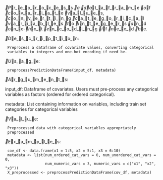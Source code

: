 _P_r_e_p_r_o_c_e_s_s _a _d_a_t_a_f_r_a_m_e _o_f _c_o_v_a_r_i_a_t_e _v_a_l_u_e_s, _c_o_n_v_e_r_t_i_n_g _c_a_t_e_g_o_r_i_c_a_l
_v_a_r_i_a_b_l_e_s _t_o _i_n_t_e_g_e_r_s _a_n_d _o_n_e-_h_o_t _e_n_c_o_d_i_n_g _i_f _n_e_e_d _b_e.

_D_e_s_c_r_i_p_t_i_o_n:

     Preprocess a dataframe of covariate values, converting categorical
     variables to integers and one-hot encoding if need be.

_U_s_a_g_e:

     preprocessPredictionDataFrame(input_df, metadata)
     
_A_r_g_u_m_e_n_t_s:

input_df: Dataframe of covariates. Users must pre-process any
          categorical variables as factors (ordered for ordered
          categorical).

metadata: List containing information on variables, including train set
          categories for categorical variables

_V_a_l_u_e:

     Preprocessed data with categorical variables appropriately
     preprocessed

_E_x_a_m_p_l_e_s:

     cov_df <- data.frame(x1 = 1:5, x2 = 5:1, x3 = 6:10)
     metadata <- list(num_ordered_cat_vars = 0, num_unordered_cat_vars = 0, 
                      num_numeric_vars = 3, numeric_vars = c("x1", "x2", "x3"))
     X_preprocessed <- preprocessPredictionDataFrame(cov_df, metadata)
     
